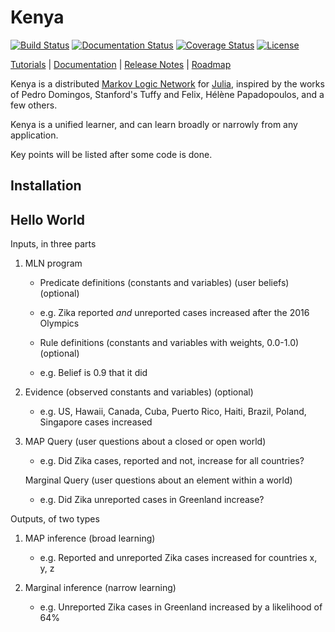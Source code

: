 # Kenya

[![Build Status](https://travis-ci.org/hpoit/Kenya.jl.svg?branch=master)](https://travis-ci.org/hpoit/Kenya.jl)
[![Documentation Status](https://readthedocs.org/projects/kenyajl/badge/?version=latest)](http://kenyajl.readthedocs.org/)
[![Coverage Status](https://img.shields.io/coveralls/hpoit/Kenya.jl.svg?style=flat)](https://coveralls.io/r/hpoit/Kenya.jl?branch=master)
[![License](http://img.shields.io/badge/license-MIT-brightgreen.svg?style=flat)](LICENSE.md)

[Tutorials](http://kenyajl.readthedocs.org/en/latest/#tutorials) | [Documentation](http://kenyajl.readthedocs.org/) | [Release Notes](NEWS.md) | [Roadmap](https://github.com/hpoit/Kenya.jl/issues/1)

Kenya is a distributed [Markov Logic Network](https://en.wikipedia.org/wiki/Markov_logic_network) for [Julia](http://julialang.org/), inspired by the works of Pedro Domingos, Stanford's Tuffy and Felix, Hélène Papadopoulos, and a few others.

Kenya is a unified learner, and can learn broadly or narrowly from any application.

Key points will be listed after some code is done.

## Installation

## Hello World

Inputs, in three parts

1. MLN program
   * Predicate definitions (constants and variables) (user beliefs) (optional) 
   * e.g. Zika reported *and* unreported cases increased after the 2016 Olympics
  
   * Rule definitions (constants and variables with weights, 0.0-1.0) (optional) 
   * e.g. Belief is 0.9 that it did
  
2. Evidence (observed constants and variables) (optional) 
   * e.g. US, Hawaii, Canada, Cuba, Puerto Rico, Haiti, Brazil, Poland, Singapore cases increased

3. MAP Query (user questions about a closed or open world) 
   * e.g. Did Zika cases, reported and not, increase for all countries?
   
   Marginal Query (user questions about an element within a world) 
   * e.g. Did Zika unreported cases in Greenland increase?

Outputs, of two types

1. MAP inference (broad learning)
   * e.g. Reported and unreported Zika cases increased for countries x, y, z
   
2. Marginal inference (narrow learning) 
   * e.g. Unreported Zika cases in Greenland increased by a likelihood of 64%
